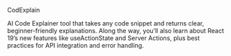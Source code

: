 CodExplain

AI Code Explainer tool that takes any code snippet and returns clear, beginner-friendly explanations. Along the way, you’ll also learn about React 19’s new features like useActionState and Server Actions, plus best practices for API integration and error handling.
